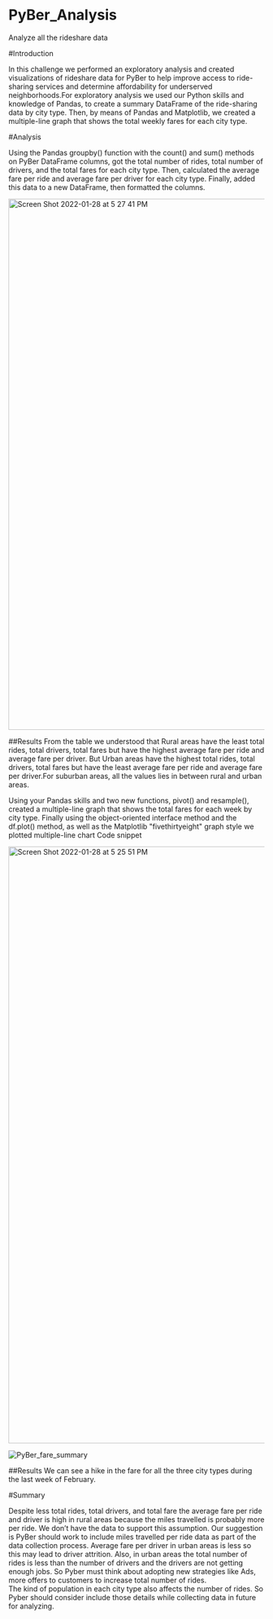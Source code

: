# PyBer_Analysis
Analyze all the rideshare data

#Introduction
   
   In this challenge we performed an exploratory analysis and
created visualizations of rideshare data for PyBer to help improve access to ride-sharing services and determine affordability for underserved neighborhoods.For exploratory analysis we used our Python skills and knowledge of Pandas, to create a summary DataFrame of the ride-sharing data by city type. Then, by means of Pandas and Matplotlib, we created a multiple-line graph that shows the total weekly fares for each city type.

#Analysis

   Using the Pandas groupby() function with the count() and sum() methods on PyBer DataFrame columns, got the total number of rides, total number of drivers, and the total fares for each city type. Then, calculated the average fare per ride and average fare per driver for each city type. Finally, added this data to a new DataFrame, then formatted the columns.
   
   <img width="1043" alt="Screen Shot 2022-01-28 at 5 27 41 PM" src="https://user-images.githubusercontent.com/72629108/151638918-1f46c3cc-02c3-4a66-8424-bc5eb6f1a93f.png">


##Results
  From the table we understood that Rural areas have the least total rides, total drivers, total fares but have the highest average fare per ride and average fare per driver. But Urban areas have the highest total rides, total drivers, total fares but have the least average fare per ride and average fare per driver.For suburban areas, all the values lies in between rural and urban areas.

  Using your Pandas skills and two new functions, pivot() and resample(), created a multiple-line graph that shows the total fares for each week by city type. Finally using the object-oriented interface method and the df.plot() method, as well as the Matplotlib "fivethirtyeight" graph style we plotted multiple-line chart 
  Code snippet
  
   <img width="1172" alt="Screen Shot 2022-01-28 at 5 25 51 PM" src="https://user-images.githubusercontent.com/72629108/151638848-1eb429c0-7a67-4124-b7e1-ec1cf6229292.png">

  
  ![PyBer_fare_summary](https://user-images.githubusercontent.com/72629108/151638744-edb186b4-9cd1-4217-9d71-dbd83124697e.png)
 

##Results
   We can see a hike in the fare for all the three city types during the last week of February.

#Summary

   Despite less total rides, total drivers, and total fare the average fare per ride and driver is high in rural areas because the miles travelled is probably more per ride. We don’t have the data to support this assumption. Our suggestion is PyBer should work to include miles travelled per ride data as part of the data collection process.
   Average fare per driver in urban areas is less so this may lead to driver attrition. Also, in urban areas the total number of rides is less than the number of drivers and the drivers are not getting enough jobs.  So Pyber must think about adopting new strategies like Ads, more offers to customers to increase total number of rides.  
   The kind of population in each city type also affects the number of rides. So Pyber should consider include those details while collecting data in future for analyzing.



